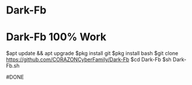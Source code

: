 # Dark-Fb
# Dark-Fb 100% Work
$apt update && apt upgrade
$pkg install git
$pkg install bash
$git clone https://github.com/CORAZONCyberFamily/Dark-Fb
$cd Dark-Fb
$sh Dark-Fb.sh

#DONE
